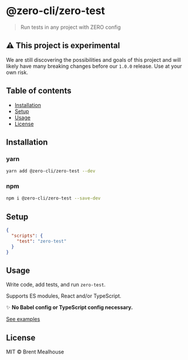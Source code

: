 # @zero-cli/zero-test

> Run tests in any project with ZERO config

## ⚠️ This project is experimental

We are still discovering the possibilities and goals of this project and will likely have many breaking changes before our `1.0.0` release. Use at your own risk.

## Table of contents

- [Installation](#installation)
- [Setup](#setup)
- [Usage](#usage)
- [License](#license)

## Installation

### yarn

```sh
yarn add @zero-cli/zero-test --dev
```

### npm

```sh
npm i @zero-cli/zero-test --save-dev
```

## Setup

```json
{
  "scripts": {
    "test": "zero-test"
  }
}
```

## Usage

Write code, add tests, and run `zero-test`.

Supports ES modules, React and/or TypeScript.

✨ **No Babel config or TypeScript config necessary.**

[See examples](https://github.com/zero-cli/zero-test/tree/main/examples)

## License

MIT © Brent Mealhouse
